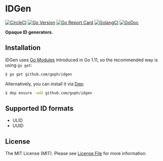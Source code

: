 # IDGen

[![CircleCI](https://circleci.com/gh/goph/idgen.svg?style=svg)](https://circleci.com/gh/goph/idgen)
[![Go Version](https://img.shields.io/badge/go%20version-%3E=1.11-orange.svg?style=flat-square)](https://github.com/goph/idgen)
[![Go Report Card](https://goreportcard.com/badge/github.com/goph/idgen?style=flat-square)](https://goreportcard.com/report/github.com/goph/idgen)
[![GolangCI](https://golangci.com/badges/github.com/goph/idgen.svg)](https://golangci.com/r/github.com/goph/idgen)
[![GoDoc](http://img.shields.io/badge/godoc-reference-5272B4.svg?style=flat-square)](https://godoc.org/github.com/goph/idgen)

**Opaque ID generators.**


## Installation

IDGen uses [Go Modules](https://github.com/golang/go/wiki/Modules) introduced in Go 1.11, so the recommended way is
using `go get`:

```bash
$ go get github.com/goph/idgen
```

Alternatively, you can install it via [Dep](https://golang.github.io/dep/):

```bash
$ dep ensure -add github.com/goph/idgen
```

## Supported ID formats

- ULID
- UUID


## License

The MIT License (MIT). Please see [License File](LICENSE) for more information.
